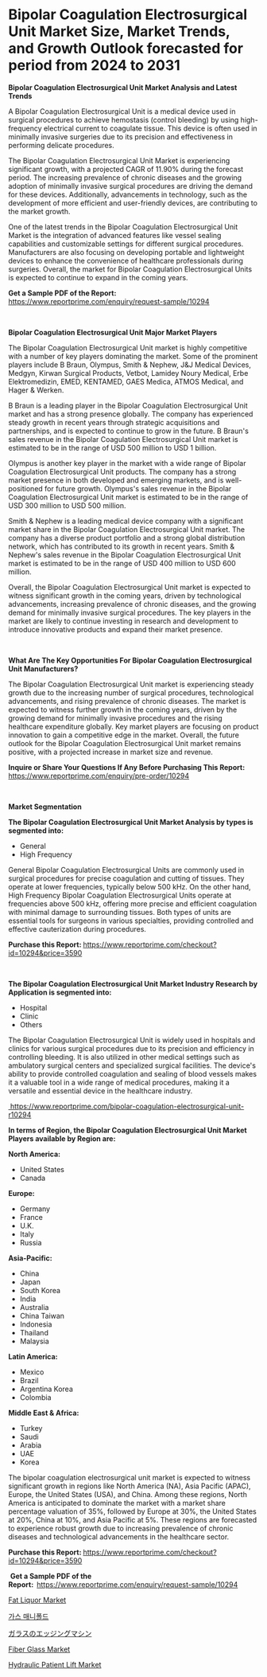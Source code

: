 <p><h1>Bipolar Coagulation Electrosurgical Unit Market Size, Market Trends, and Growth Outlook forecasted for period from 2024 to 2031</h1></p><p><strong>Bipolar Coagulation Electrosurgical Unit Market Analysis and Latest Trends</strong></p>
<p><p>A Bipolar Coagulation Electrosurgical Unit is a medical device used in surgical procedures to achieve hemostasis (control bleeding) by using high-frequency electrical current to coagulate tissue. This device is often used in minimally invasive surgeries due to its precision and effectiveness in performing delicate procedures.</p><p>The Bipolar Coagulation Electrosurgical Unit Market is experiencing significant growth, with a projected CAGR of 11.90% during the forecast period. The increasing prevalence of chronic diseases and the growing adoption of minimally invasive surgical procedures are driving the demand for these devices. Additionally, advancements in technology, such as the development of more efficient and user-friendly devices, are contributing to the market growth.</p><p>One of the latest trends in the Bipolar Coagulation Electrosurgical Unit Market is the integration of advanced features like vessel sealing capabilities and customizable settings for different surgical procedures. Manufacturers are also focusing on developing portable and lightweight devices to enhance the convenience of healthcare professionals during surgeries. Overall, the market for Bipolar Coagulation Electrosurgical Units is expected to continue to expand in the coming years.</p></p>
<p><strong>Get a Sample PDF of the Report:&nbsp;</strong> <a href="https://www.reportprime.com/enquiry/request-sample/10294">https://www.reportprime.com/enquiry/request-sample/10294</a></p>
<p>&nbsp;</p>
<p><strong>Bipolar Coagulation Electrosurgical Unit Major Market Players</strong></p>
<p><p>The Bipolar Coagulation Electrosurgical Unit market is highly competitive with a number of key players dominating the market. Some of the prominent players include B Braun, Olympus, Smith & Nephew, J&J Medical Devices, Medgyn, Kirwan Surgical Products, Vetbot, Lamidey Noury Medical, Erbe Elektromedizin, EMED, KENTAMED, GAES Medica, ATMOS Medical, and Hager & Werken.</p><p>B Braun is a leading player in the Bipolar Coagulation Electrosurgical Unit market and has a strong presence globally. The company has experienced steady growth in recent years through strategic acquisitions and partnerships, and is expected to continue to grow in the future. B Braun's sales revenue in the Bipolar Coagulation Electrosurgical Unit market is estimated to be in the range of USD 500 million to USD 1 billion.</p><p>Olympus is another key player in the market with a wide range of Bipolar Coagulation Electrosurgical Unit products. The company has a strong market presence in both developed and emerging markets, and is well-positioned for future growth. Olympus's sales revenue in the Bipolar Coagulation Electrosurgical Unit market is estimated to be in the range of USD 300 million to USD 500 million.</p><p>Smith & Nephew is a leading medical device company with a significant market share in the Bipolar Coagulation Electrosurgical Unit market. The company has a diverse product portfolio and a strong global distribution network, which has contributed to its growth in recent years. Smith & Nephew's sales revenue in the Bipolar Coagulation Electrosurgical Unit market is estimated to be in the range of USD 400 million to USD 600 million.</p><p>Overall, the Bipolar Coagulation Electrosurgical Unit market is expected to witness significant growth in the coming years, driven by technological advancements, increasing prevalence of chronic diseases, and the growing demand for minimally invasive surgical procedures. The key players in the market are likely to continue investing in research and development to introduce innovative products and expand their market presence.</p></p>
<p>&nbsp;</p>
<p><strong>What Are The Key Opportunities For Bipolar Coagulation Electrosurgical Unit Manufacturers?</strong></p>
<p><p>The Bipolar Coagulation Electrosurgical Unit market is experiencing steady growth due to the increasing number of surgical procedures, technological advancements, and rising prevalence of chronic diseases. The market is expected to witness further growth in the coming years, driven by the growing demand for minimally invasive procedures and the rising healthcare expenditure globally. Key market players are focusing on product innovation to gain a competitive edge in the market. Overall, the future outlook for the Bipolar Coagulation Electrosurgical Unit market remains positive, with a projected increase in market size and revenue.</p></p>
<p><strong>Inquire or Share Your Questions If Any Before Purchasing This Report:</strong> <a href="https://www.reportprime.com/enquiry/pre-order/10294">https://www.reportprime.com/enquiry/pre-order/10294</a></p>
<p>&nbsp;</p>
<p><strong>Market Segmentation</strong></p>
<p><strong>The Bipolar Coagulation Electrosurgical Unit Market Analysis by types is segmented into:</strong></p>
<p><ul><li>General</li><li>High Frequency</li></ul></p>
<p><p>General Bipolar Coagulation Electrosurgical Units are commonly used in surgical procedures for precise coagulation and cutting of tissues. They operate at lower frequencies, typically below 500 kHz. On the other hand, High Frequency Bipolar Coagulation Electrosurgical Units operate at frequencies above 500 kHz, offering more precise and efficient coagulation with minimal damage to surrounding tissues. Both types of units are essential tools for surgeons in various specialties, providing controlled and effective cauterization during procedures.</p></p>
<p><strong>Purchase this Report:&nbsp;</strong><a href="https://www.reportprime.com/checkout?id=10294&price=3590">https://www.reportprime.com/checkout?id=10294&price=3590</a></p>
<p>&nbsp;</p>
<p><strong>The Bipolar Coagulation Electrosurgical Unit Market Industry Research by Application is segmented into:</strong></p>
<p><ul><li>Hospital</li><li>Clinic</li><li>Others</li></ul></p>
<p><p>The Bipolar Coagulation Electrosurgical Unit is widely used in hospitals and clinics for various surgical procedures due to its precision and efficiency in controlling bleeding. It is also utilized in other medical settings such as ambulatory surgical centers and specialized surgical facilities. The device's ability to provide controlled coagulation and sealing of blood vessels makes it a valuable tool in a wide range of medical procedures, making it a versatile and essential device in the healthcare industry.</p></p>
<p><a href="https://www.reportprime.com/bipolar-coagulation-electrosurgical-unit-r10294">&nbsp;https://www.reportprime.com/bipolar-coagulation-electrosurgical-unit-r10294</a></p>
<p><strong>In terms of Region, the Bipolar Coagulation Electrosurgical Unit Market Players available by Region are:</strong></p>
<p>
    <p> <strong> North America: </strong>
        <ul>
            <li>United States</li>
            <li>Canada</li>
        </ul>
        </p> 
    <p> <strong> Europe: </strong>
        <ul>
            <li>Germany</li>
            <li>France</li>
            <li>U.K.</li>
            <li>Italy</li>
            <li>Russia</li>
        </ul>
        </p> 
    <p> <strong> Asia-Pacific: </strong>
        <ul>
            <li>China</li>
            <li>Japan</li>
            <li>South Korea</li>
            <li>India</li>
            <li>Australia</li>
            <li>China Taiwan</li>
            <li>Indonesia</li>
            <li>Thailand</li>
            <li>Malaysia</li>
        </ul>
        </p> 
    <p> <strong> Latin America: </strong>
        <ul>
            <li>Mexico</li>
            <li>Brazil</li>
            <li>Argentina Korea</li>
            <li>Colombia</li>
        </ul>
        </p> 
    <p> <strong> Middle East & Africa: </strong>
        <ul>
            <li>Turkey</li>
            <li>Saudi</li>
            <li>Arabia</li>
            <li>UAE</li>
            <li>Korea</li>
        </ul>
    </p>
    </p>
<p><p>The bipolar coagulation electrosurgical unit market is expected to witness significant growth in regions like North America (NA), Asia Pacific (APAC), Europe, the United States (USA), and China. Among these regions, North America is anticipated to dominate the market with a market share percentage valuation of 35%, followed by Europe at 30%, the United States at 20%, China at 10%, and Asia Pacific at 5%. These regions are forecasted to experience robust growth due to increasing prevalence of chronic diseases and technological advancements in the healthcare sector.</p></p>
<p><strong>Purchase this Report: </strong><a href="https://www.reportprime.com/checkout?id=10294&price=3590">https://www.reportprime.com/checkout?id=10294&price=3590</a></p>
<p>&nbsp;<strong>Get a Sample PDF of the Report:&nbsp;&nbsp;</strong><a href="https://www.reportprime.com/enquiry/request-sample/10294">https://www.reportprime.com/enquiry/request-sample/10294</a></p>
<p><strong></strong></p>
<p><p><a href="https://issuu.com/reportprime-2/docs/fat-liquor-market-size-2030.pptx">Fat Liquor Market</a></p><p><a href="https://github.com/JonHarrtis67676y/Market-Research-Report-List-1/blob/main/468455921789.md">가스 매니폴드</a></p><p><a href="https://github.com/bevdtkn4419963/Market-Research-Report-List-1/blob/main/932437323978.md">ガラスのエッジングマシン</a></p><p><a href="https://issuu.com/reportprime-2/docs/fiber-glass-market-size-2030.pptx">Fiber Glass Market</a></p><p><a href="https://github.com/timeliteaut/Market-Research-Report-List-2/blob/main/hydraulic-patient-lift-market.md">Hydraulic Patient Lift Market</a></p></p>